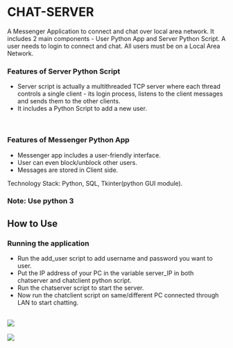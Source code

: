 # CHAT-SERVER

A Messenger Application to connect and chat over local area network. It includes 2 main components - User Python App and Server Python Script. A user needs to login to connect and chat. All users must be on a Local Area Network.<br>

<h3>Features of Server Python Script</h3>
<ul>
<li>Server script is actually a multithreaded TCP server where each thread controls a single client - its login process, listens to the client messages and sends them to the other clients.</li>
<li>It includes a Python Script to add a new user.</li>
</ul>
<br>
<h3>Features of Messenger Python App</h3>
<ul>
<li>Messenger app includes a user-friendly interface.</li>
<li>User can even block/unblock other users.</li>
<li>Messages are stored in Client side.</li>
</ul>

Technology Stack: Python, SQL, Tkinter(python GUI module).

<h3>Note: Use python 3</h3>

<h2>How to Use</h2>

<h3>Running the application</h3>
<ul>
<li>Run the add_user script to add username and password you want to user.</li>
<li>Put the IP address of your PC in the variable server_IP in both chatserver and chatclient python script.</li>
<li>Run the chatserver script to start the server.</li>
<li>Now run the chatclient script on same/different PC connected through LAN to start chatting.</li>
</ul>

<br><img src="https://raw.githubusercontent.com/addy1995/CHAT-SERVER/master/Screenshots/Chat-server_3.PNG"><br>
<br><img src="https://raw.githubusercontent.com/addy1995/CHAT-SERVER/master/Screenshots/Chat-server_2.PNG"><br>

